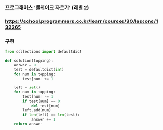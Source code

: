 ### 프로그래머스  '롤케이크 자르기' (레벨 2)

### https://school.programmers.co.kr/learn/courses/30/lessons/132265

### 구현


```python
from collections import defaultdict

def solution(topping):
    answer = 0
    test = defaultdict(int)
    for num in topping:
        test[num] += 1

    left = set()
    for num in topping:
        test[num] -= 1
        if test[num] == 0:
            del test[num]
        left.add(num)
        if len(left) == len(test):
            answer += 1
    return answer
```    